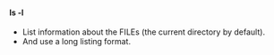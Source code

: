 #### ls -l
- List information about the FILEs (the current directory by default).
- And use a long listing format.
